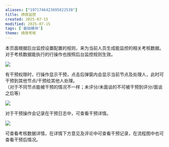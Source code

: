 ```yaml
---
aliases: ["1971746423695822538"]
title: 绩效监控
created: 2025-07-15
modified: 2025-07-15
tags: ['基础模块']
theme: 绩效考核
---
```


本页面根据后台监控设置配置的规则，来为当前人员生成能监控的相关考核数据。对于考核数据能执行的行操作也按照后台监控规则生效。

![](https://myhelpdoc.oss-cn-heyuan.aliyuncs.com/mdimages/3ebcd70ffc42fc51db0b036e0f27f408.jpg)

有干预权限时，行操作显示干预，点击后弹窗内会显示当前节点及处理人，此时可干预到其他节点/干预给其他人处理。  
（对于不同节点能被干预的情况不一样；未评分/未面谈的不可被干预到评分/面谈之后等）

![](https://myhelpdoc.oss-cn-heyuan.aliyuncs.com/mdimages/7e2e111163c50e0f8b82c4ee4e25c66e.jpg)

对于干预操作会记录在干预日志中，可查看干预详情。

![](https://myhelpdoc.oss-cn-heyuan.aliyuncs.com/mdimages/64f37189d7001948bd4785dd58e5135f.jpg)

可查看考核数据详情，在详情下方意见及评论中可查看干预记录，在流程图中也可查看干预后情况。

